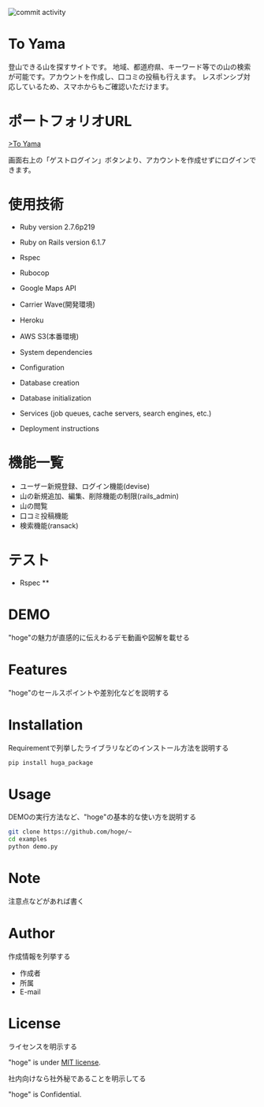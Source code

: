 ![commit activity](https://img.shields.io/github/commit-activity/w/Natsuki-abc/to_yama?color=red&style=for-the-badge)

# To Yama

登山できる山を探すサイトです。
地域、都道府県、キーワード等での山の検索が可能です。アカウントを作成し、口コミの投稿も行えます。
レスポンシブ対応しているため、スマホからもご確認いただけます。

# ポートフォリオURL

<a href="https://morning-falls-86384.herokuapp.com/" target="_blank" rel="noopener noreferrer">>To Yama</a>

画面右上の「ゲストログイン」ボタンより、アカウントを作成せずにログインできます。

# 使用技術

* Ruby version 2.7.6p219

* Ruby on Rails version 6.1.7

* Rspec

* Rubocop

* Google Maps API

* Carrier Wave(開発環境)

* Heroku

* AWS S3(本番環境)

* System dependencies

* Configuration

* Database creation

* Database initialization

* Services (job queues, cache servers, search engines, etc.)

* Deployment instructions

# 機能一覧

* ユーザー新規登録、ログイン機能(devise)
* 山の新規追加、編集、削除機能の制限(rails_admin)
* 山の閲覧
* 口コミ投稿機能
* 検索機能(ransack)

# テスト

* Rspec
** 

# DEMO

"hoge"の魅力が直感的に伝えわるデモ動画や図解を載せる

# Features

"hoge"のセールスポイントや差別化などを説明する

# Installation

Requirementで列挙したライブラリなどのインストール方法を説明する

```bash
pip install huga_package
```

# Usage

DEMOの実行方法など、"hoge"の基本的な使い方を説明する

```bash
git clone https://github.com/hoge/~
cd examples
python demo.py
```

# Note

注意点などがあれば書く

# Author

作成情報を列挙する

* 作成者
* 所属
* E-mail

# License
ライセンスを明示する

"hoge" is under [MIT license](https://en.wikipedia.org/wiki/MIT_License).

社内向けなら社外秘であることを明示してる

"hoge" is Confidential.
